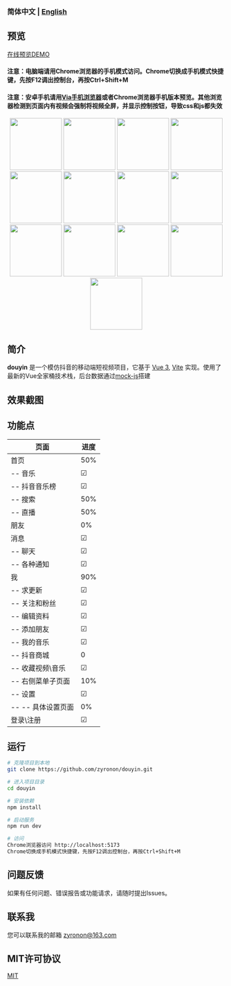 ### 简体中文 | [English](README-en-US.md)

## 预览

[在线预览DEMO](https://ttentau.github.io/ttentau/dy/)

#### 注意：电脑端请用Chrome浏览器的手机模式访问。Chrome切换成手机模式快捷键，先按F12调出控制台，再按Ctrl+Shift+M

#### 注意：安卓手机请用[Via手机浏览器](https://viayoo.com/zh-cn/)或者Chrome浏览器手机版本预览。其他浏览器检测到页面内有视频会强制将视频全屏，并显示控制按钮，导致css和js都失效

<div style="text-align:center">
<img width="120px"    src='http://www.ttentau.top/dy/imgs/0.png' />
<img width="120px"   src='http://www.ttentau.top/dy/imgs/6.png' />
<img width="120px"    src='http://www.ttentau.top/dy/imgs/5.png' />
<img width="120px"    src='http://www.ttentau.top/dy/imgs/7.png' />
<img width="120px"   src='http://www.ttentau.top/dy/imgs/1.png' />
<img width="120px"    src='http://www.ttentau.top/dy/imgs/3.png' />
<img width="120px"    src='http://www.ttentau.top/dy/imgs/2.png' />
<img width="120px"    src='http://www.ttentau.top/dy/imgs/4.png' />
<img width="120px"   src='http://www.ttentau.top/dy/imgs/8.png' />
<img width="120px"    src='http://www.ttentau.top/dy/imgs/9.png' />
<img width="120px"    src='http://www.ttentau.top/dy/imgs/10.png' />
<img width="120px"    src='http://www.ttentau.top/dy/imgs/11.png' />
<img width="120px"    src='http://www.ttentau.top/dy/imgs/12.png' />
</div>

## 简介

**douyin** 是一个模仿抖音的移动端短视频项目，它基于 [Vue 3](https://v3.cn.vuejs.org/),
[Vite](https://cn.vitejs.dev/)
实现。使用了最新的Vue全家桶技术栈，后台数据通过[mock-js](http://mockjs.com)搭建

## 效果截图

## 功能点

 页面           | 进度      
--------------|---------
 首页           | 50%     
 -- 音乐        | &#9745; 
 -- 抖音音乐榜     | &#9745; 
 -- 搜索        | 50%     
 -- 直播        | 50%     
 朋友           | 0%      
 消息           | &#9745; 
 -- 聊天        | &#9745; 
 -- 各种通知      | &#9745; 
 我            | 90%     
 -- 求更新       | &#9745; 
 -- 关注和粉丝     | &#9745; 
 -- 编辑资料      | &#9745; 
 -- 添加朋友      | &#9745; 
 -- 我的音乐      | &#9745; 
 -- 抖音商城      | 0       
 -- 收藏视频\音乐   | &#9745; 
 -- 右侧菜单子页面   | 10%     
 -- 设置        | &#9745; 
 -- -- 具体设置页面 | 0%      
 登录\注册        | &#9745; 

## 运行

```bash
# 克隆项目到本地
git clone https://github.com/zyronon/douyin.git

# 进入项目目录
cd douyin

# 安装依赖
npm install

# 启动服务
npm run dev

# 访问
Chrome浏览器访问 http://localhost:5173
Chrome切换成手机模式快捷键，先按F12调出控制台，再按Ctrl+Shift+M

```

## 问题反馈

如果有任何问题、错误报告或功能请求，请随时提出Issues。

## 联系我

您可以联系我的邮箱 <a href="mailto:zyronon@163.com">zyronon@163.com</a>

## MIT许可协议

[MIT](LICENSE) 
